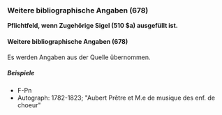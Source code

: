 ### Weitere bibliographische Angaben (678)    
**Pflichtfeld, wenn Zugehörige Sigel (510 $a) ausgefüllt ist.**

#### Weitere bibliographische Angaben (678)    
Es werden Angaben aus der Quelle übernommen.

##### Beispiele
- F-Pn
- Autograph: 1782-1823; "Aubert Prêtre et M.e de musique des enf. de choeur"
